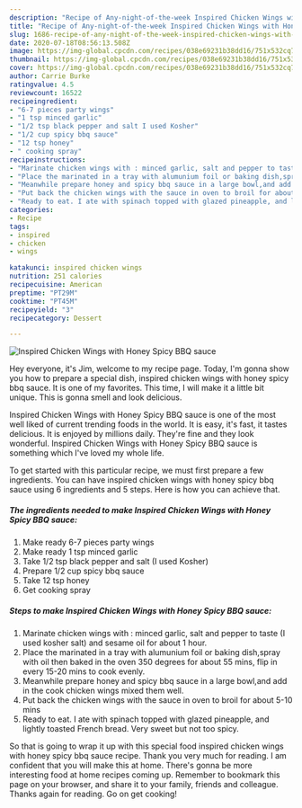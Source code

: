 ```yaml
---
description: "Recipe of Any-night-of-the-week Inspired Chicken Wings with Honey Spicy BBQ sauce"
title: "Recipe of Any-night-of-the-week Inspired Chicken Wings with Honey Spicy BBQ sauce"
slug: 1686-recipe-of-any-night-of-the-week-inspired-chicken-wings-with-honey-spicy-bbq-sauce
date: 2020-07-18T08:56:13.508Z
image: https://img-global.cpcdn.com/recipes/038e69231b38dd16/751x532cq70/inspired-chicken-wings-with-honey-spicy-bbq-sauce-recipe-main-photo.jpg
thumbnail: https://img-global.cpcdn.com/recipes/038e69231b38dd16/751x532cq70/inspired-chicken-wings-with-honey-spicy-bbq-sauce-recipe-main-photo.jpg
cover: https://img-global.cpcdn.com/recipes/038e69231b38dd16/751x532cq70/inspired-chicken-wings-with-honey-spicy-bbq-sauce-recipe-main-photo.jpg
author: Carrie Burke
ratingvalue: 4.5
reviewcount: 16522
recipeingredient:
- "6-7 pieces party wings"
- "1 tsp minced garlic"
- "1/2 tsp black pepper and salt I used Kosher"
- "1/2 cup spicy bbq sauce"
- "12 tsp honey"
- " cooking spray"
recipeinstructions:
- "Marinate chicken wings with : minced garlic, salt and pepper to taste (I used kosher salt) and sesame oil for about 1 hour."
- "Place the marinated in a tray with alumunium foil or baking dish,spray with oil then baked in the oven 350 degrees for about 55 mins, flip in every 15-20 mins to cook evenly."
- "Meanwhile prepare honey and spicy bbq sauce in a large bowl,and add in the cook chicken wings mixed them well."
- "Put back the chicken wings with the sauce in oven to broil for about 5-10 mins"
- "Ready to eat. I ate with spinach topped with glazed pineapple, and lightly toasted French bread. Very sweet but not too spicy."
categories:
- Recipe
tags:
- inspired
- chicken
- wings

katakunci: inspired chicken wings 
nutrition: 251 calories
recipecuisine: American
preptime: "PT29M"
cooktime: "PT45M"
recipeyield: "3"
recipecategory: Dessert

---
```



![Inspired Chicken Wings with Honey Spicy BBQ sauce](https://img-global.cpcdn.com/recipes/038e69231b38dd16/751x532cq70/inspired-chicken-wings-with-honey-spicy-bbq-sauce-recipe-main-photo.jpg)

Hey everyone, it's Jim, welcome to my recipe page. Today, I'm gonna show you how to prepare a special dish, inspired chicken wings with honey spicy bbq sauce. It is one of my favorites. This time, I will make it a little bit unique. This is gonna smell and look delicious.

Inspired Chicken Wings with Honey Spicy BBQ sauce is one of the most well liked of current trending foods in the world. It is easy, it's fast, it tastes delicious. It is enjoyed by millions daily. They're fine and they look wonderful. Inspired Chicken Wings with Honey Spicy BBQ sauce is something which I've loved my whole life.




To get started with this particular recipe, we must first prepare a few ingredients. You can have inspired chicken wings with honey spicy bbq sauce using 6 ingredients and 5 steps. Here is how you can achieve that.

<!--inarticleads1-->

##### The ingredients needed to make Inspired Chicken Wings with Honey Spicy BBQ sauce:

1. Make ready 6-7 pieces party wings
1. Make ready 1 tsp minced garlic
1. Take 1/2 tsp black pepper and salt (I used Kosher)
1. Prepare 1/2 cup spicy bbq sauce
1. Take 12 tsp honey
1. Get  cooking spray




<!--inarticleads2-->

##### Steps to make Inspired Chicken Wings with Honey Spicy BBQ sauce:

1. Marinate chicken wings with : minced garlic, salt and pepper to taste (I used kosher salt) and sesame oil for about 1 hour.
1. Place the marinated in a tray with alumunium foil or baking dish,spray with oil then baked in the oven 350 degrees for about 55 mins, flip in every 15-20 mins to cook evenly.
1. Meanwhile prepare honey and spicy bbq sauce in a large bowl,and add in the cook chicken wings mixed them well.
1. Put back the chicken wings with the sauce in oven to broil for about 5-10 mins
1. Ready to eat. I ate with spinach topped with glazed pineapple, and lightly toasted French bread. Very sweet but not too spicy.




So that is going to wrap it up with this special food inspired chicken wings with honey spicy bbq sauce recipe. Thank you very much for reading. I am confident that you will make this at home. There's gonna be more interesting food at home recipes coming up. Remember to bookmark this page on your browser, and share it to your family, friends and colleague. Thanks again for reading. Go on get cooking!
